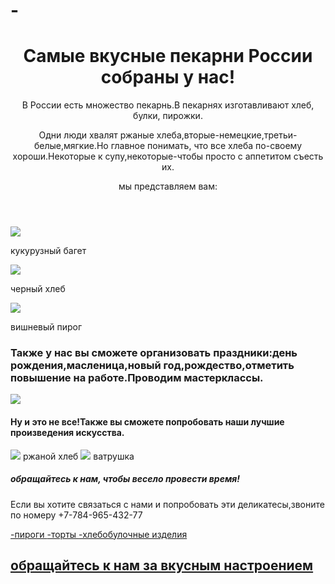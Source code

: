 # -<html>
<title>пекарни</title>
<header>
<h1>Самые вкусные пекарни России собраны у нас!</h1>
<text-align:center>
<p>В России есть множество пекарнь.В пекарнях изготавливают хлеб, булки, пирожки.</p>
<p>Одни люди хвалят ржаные хлеба,вторые-немецкие,третьи-белые,мягкие.Но главное понимать,
что все хлеба по-своему хороши.Некоторые к супу,некоторые-чтобы просто с аппетитом съесть их.</p>
мы представляем вам:
</header>
<body>
<img src=https://www.google.com/imgres?imgurl=https%3A%2F%2Fhlebopechka.ru%2Fforum%2Fresult-photo%2F428271.jpg&imgrefurl=https%3A%2F%2Fhlebopechka.ru%2Findex.php%3Foption%3Dcom_smf%26topic%3D428271.0&tbnid=6iElBJds5jC_eM&vet=12ahUKEwjKrr_D5Mn9AhW5CRAIHUrODf8QMygtegUIARCUAg..i&docid=_hRa8J2PBcA9qM&w=550&h=412&q=%D0%BA%D1%83%D0%BA%D1%83%D1%80%D1%83%D0%B7%D0%BD%D1%8B%D0%B9%20%D0%B1%D0%B0%D0%B3%D0%B5%D1%82&ved=2ahUKEwjKrr_D5Mn9AhW5CRAIHUrODf8QMygtegUIARCUAg"">
<p>кукурузный багет</p>
<img src="https://www.google.com/imgres?imgurl=https%3A%2F%2Fasiaplustj.info%2Fsites%2Fdefault%2Ffiles%2Farticles%2F283174%2F%25D1%2585%25D0%25BB%25D0%25B5%25D0%25B1.jpeg&imgrefurl=https%3A%2F%2Fasiaplustj.info%2Fru%2Fnews%2Flife%2Ffood%2F20200606%2Fiz-chego-v-tadzhikistane-delayut-chernii-hleb&tbnid=X_4lYTJ2y8mCIM&vet=12ahUKEwiP__jo5Mn9AhUCyioKHSZyDRoQMygAegUIARD1AQ..i&docid=Nrhu5mvriZi7LM&w=575&h=382&q=%D1%87%D0%B5%D1%80%D0%BD%D1%8B%D0%B9%20%D1%85%D0%BB%D0%B5%D0%B1&ved=2ahUKEwiP__jo5Mn9AhUCyioKHSZyDRoQMygAegUIARD1AQ">
<p>черный хлеб</p>
<img src="https://www.google.com/imgres?imgurl=https%3A%2F%2Fvhealth.ru%2Fimg%2Fproducts%2F18991.jpg&imgrefurl=https%3A%2F%2Fvhealth.ru%2Fcalc%2Fproductsingle%2F18991&tbnid=jS22xUxUByZxmM&vet=12ahUKEwjtvrSN5sn9AhVN-yoKHfH-At0QMygbegUIARDRAg..i&docid=T93tSBJC58hWHM&w=500&h=375&q=%D0%B2%D0%B8%D1%88%D0%BD%D0%B5%D0%B2%D1%8B%D0%B9%20%D0%BF%D0%B8%D1%80%D0%BE%D0%B3&ved=2ahUKEwjtvrSN5sn9AhVN-yoKHfH-At0QMygbegUIARDRAg">
<p>вишневый пирог</p>
<h3>Также у нас вы сможете организовать праздники:день рождения,масленица,новый год,рождество,отметить повышение на работе.Проводим мастерклассы.</h3>
<img src="https://www.google.com/url?sa=i&url=https%3A%2F%2Fmemoteka.com%2F%25D0%259A%25D1%2580%25D0%25B0%25D1%2581%25D0%25BD%25D1%258B%25D0%25B9_%25D0%25B2%25D0%25BE%25D0%25B7%25D0%25B4%25D1%2583%25D1%2588%25D0%25BD%25D1%258B%25D0%25B9_%25D1%2588%25D0%25B0%25D1%2580%25D0%25B8%25D0%25BA&psig=AOvVaw3YOg9HJFczee4dltUYQ82s&ust=1678277917226000&source=images&cd=vfe&ved=0CBAQjRxqFwoTCKjCx8rmyf0CFQAAAAAdAAAAABAE">
<h4>Ну и это не все!Также вы сможете попробовать наши лучшие произведения искусства.</h4>
<img src="https://www.google.com/url?sa=i&url=https%3A%2F%2Fru.freepik.com%2Ffree-photos-vectors%2F%25D0%25BA%25D1%2580%25D0%25B0%25D1%2581%25D0%25BD%25D1%258B%25D0%25B9-%25D1%2588%25D0%25B0%25D1%2580%25D0%25B8%25D0%25BA&psig=AOvVaw3gGz_wbZ3b0A12rZiv49xc&ust=1678278007915000&source=images&cd=vfe&ved=0CBAQjRxqFwoTCOjlzPXmyf0CFQAAAAAdAAAAABAJ">
ржаной хлеб
<img src="https://www.google.com/imgres?imgurl=https%3A%2F%2Fcalorizator.ru%2Fsites%2Fdefault%2Ffiles%2Fimagecache%2Fproduct_512%2Fproduct%2Fvatrushka-tvorog.jpg&imgrefurl=https%3A%2F%2Fcalorizator.ru%2Fproduct%2Fbread%2Fvatrushka-tvorog&tbnid=7eQ905Os9d-3RM&vet=12ahUKEwj4w-CL58n9AhUJtSoKHWJbD_oQMygNegUIARCdAg..i&docid=lybAOjBuwqqk2M&w=512&h=512&q=%D0%B2%D0%B0%D1%82%D1%80%D1%83%D1%88%D0%BA%D0%B0&ved=2ahUKEwj4w-CL58n9AhUJtSoKHWJbD_oQMygNegUIARCdAg">
ватрушка
<h5>обращайтесь к нам, чтобы весело провести время!</h5>
</body>
<footer>
<p>Если вы хотите связаться с нами и попробовать эти деликатесы,звоните по номеру +7-784-965-432-77</p>
<a href="https://ru.wikipedia.org/wiki/%D0%9F%D0%B8%D1%80%D0%BE%D0%B3">-пироги
<a href="https://ru.wikipedia.org/wiki/%D0%A2%D0%BE%D1%80%D1%82">-торты
<a href="https://ru.wikipedia.org/wiki/%D0%A5%D0%BB%D0%B5%D0%B1%D0%BE%D0%B1%D1%83%D0%BB%D0%BE%D1%87%D0%BD%D0%BE%D0%B5_%D0%B8%D0%B7%D0%B4%D0%B5%D0%BB%D0%B8%D0%B5">-хлебобулочные изделия
<h2>обращайтесь к нам за вкусным настроением</h2>
</footer>
</html>
